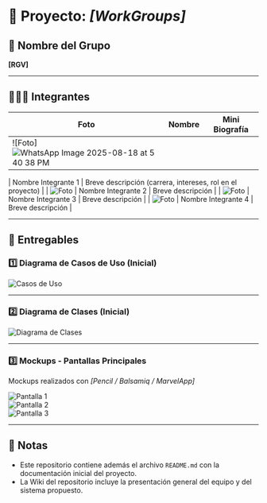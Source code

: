 # 📌 Proyecto: *[WorkGroups]*

## 👥 Nombre del Grupo
**[RGV]**

---

## 🧑‍🤝‍🧑 Integrantes

| Foto | Nombre | Mini Biografía |
|------|--------|----------------|
| ![Foto]![WhatsApp Image 2025-08-18 at 5 40 38 PM](https://github.com/user-attachments/assets/c19de633-fba5-448e-ad72-13a5cd0eedc4)


 | Nombre Integrante 1 | Breve descripción (carrera, intereses, rol en el proyecto) |
| ![Foto](link_foto) | Nombre Integrante 2 | Breve descripción |
| ![Foto](link_foto) | Nombre Integrante 3 | Breve descripción |
| ![Foto](link_foto) | Nombre Integrante 4 | Breve descripción |

---

## 📂 Entregables

### 1️⃣ Diagrama de Casos de Uso (Inicial)
![Casos de Uso](link_imagen_casos_uso)

---

### 2️⃣ Diagrama de Clases (Inicial)
![Diagrama de Clases](link_imagen_clases)

---

### 3️⃣ Mockups - Pantallas Principales
Mockups realizados con *[Pencil / Balsamiq / MarvelApp]*

![Pantalla 1](link_imagen_pantalla1)  
![Pantalla 2](link_imagen_pantalla2)  
![Pantalla 3](link_imagen_pantalla3)  

---

## 📑 Notas
- Este repositorio contiene además el archivo `README.md` con la documentación inicial del proyecto.  
- La Wiki del repositorio incluye la presentación general del equipo y del sistema propuesto.
